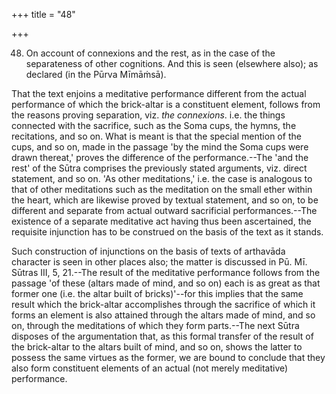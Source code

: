 +++
title = "48"

+++


48. On account of connexions and the rest, as in the case of the separateness of other cognitions. And this is seen (elsewhere also); as declared (in the Pūrva Mīmāṁsā).

That the text enjoins a meditative performance different from the actual performance of which the brick-altar is a constituent element, follows from the reasons proving separation, viz. _the connexions_. i.e. the things connected with the sacrifice, such as the Soma cups, the hymns, the recitations, and so on. What is meant is that the special mention of the cups, and so on, made in the passage 'by the mind the Soma cups were drawn thereat,' proves the difference of the performance.--The 'and the rest' of the Sūtra comprises the previously stated arguments, viz. direct statement, and so on. 'As other meditations,' i.e. the case is analogous to that of other meditations such as the meditation on the small ether within the heart, which are likewise proved by textual statement, and so on, to be different and separate from actual outward sacrificial performances.--The existence of a separate meditative act having thus been ascertained, the requisite injunction has to be construed on the basis of the text as it stands.

Such construction of injunctions on the basis of texts of arthavāda character is seen in other places also; the matter is discussed in Pū. Mī. Sūtras III, 5, 21.--The result of the meditative performance follows from the passage 'of these (altars made of mind, and so on) each is as great as that former one (i.e. the altar built of bricks)'--for this implies that the same result which the brick-altar accomplishes through the sacrifice of which it forms an element is also attained through the altars made of mind, and so on, through the meditations of which they form parts.--The next Sūtra disposes of the argumentation that, as this formal transfer of the result of the brick-altar to the altars built of mind, and so on, shows the latter to possess the same virtues as the former, we are bound to conclude that they also form constituent elements of an actual (not merely meditative) performance.

